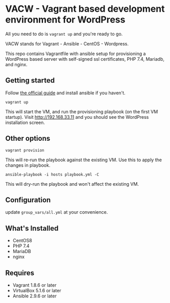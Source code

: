 # VACW - Vagrant based development environment for WordPress

All you need to do is `vagrant up` and you're ready to go.

VACW stands for Vagrant - Ansible - CentOS - Wordpress.

This repo contains Vagrantfile with ansible setup for provisioning a WordPress based server with self-signed ssl certificates, PHP 7.4, Mariadb, and nginx.


## Getting started

Follow [the official guide](https://docs.ansible.com/ansible/latest/installation_guide/intro_installation.html) and install ansible if you haven't.

```
vagrant up
```

This will start the VM, and run the provisioning playbook (on the first VM startup).
Visit http://192.168.33.11 and you should see the WordPress installation screen.


## Other options

```
vagrant provision
```

This will re-run the playbook against the existing VM. Use this to apply the changes in playbook.

```
ansible-playbook -i hosts playbook.yml -C
```

This will dry-run the playbook and won't affect the existing VM.


## Configuration

update `group_vars/all.yml` at your convenience.

## What's Installed

* CentOS8
* PHP 7.4
* MariaDB
* nginx

## Requires

* Vagrant 1.8.6 or later
* VirtualBox 5.1.6 or later
* Ansible 2.9.6 or later
